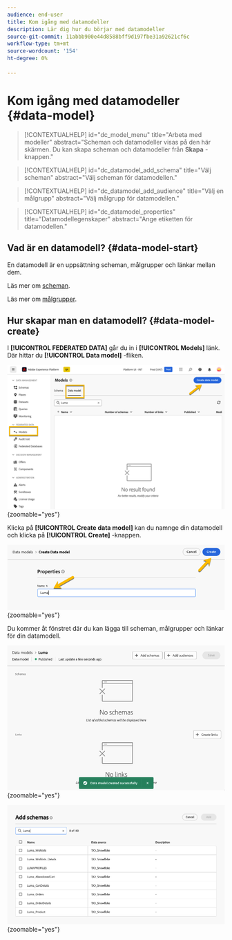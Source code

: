```yaml
---
audience: end-user
title: Kom igång med datamodeller
description: Lär dig hur du börjar med datamodeller
source-git-commit: 11abbb900e44d8588bff9d197fbe31a92621cf6c
workflow-type: tm+mt
source-wordcount: '154'
ht-degree: 0%

---
```


# Kom igång med datamodeller {#data-model}


>[!CONTEXTUALHELP]
>id="dc_model_menu"
>title="Arbeta med modeller"
>abstract="Scheman och datamodeller visas på den här skärmen. Du kan skapa scheman och datamodeller från **Skapa** -knappen."

>[!CONTEXTUALHELP]
>id="dc_datamodel_add_schema"
>title="Välj scheman"
>abstract="Välj scheman för datamodellen."


>[!CONTEXTUALHELP]
>id="dc_datamodel_add_audience"
>title="Välj en målgrupp"
>abstract="Välj målgrupp för datamodellen."

>[!CONTEXTUALHELP]
>id="dc_datamodel_properties"
>title="Datamodellegenskaper"
>abstract="Ange etiketten för datamodellen."


## Vad är en datamodell? {#data-model-start}

En datamodell är en uppsättning scheman, målgrupper och länkar mellan dem.

Läs mer om [scheman](../customer/schemas.md).

Läs mer om [målgrupper](../customer/audiences.md).

## Hur skapar man en datamodell? {#data-model-create}

I **[!UICONTROL FEDERATED DATA]** går du in i **[!UICONTROL Models]** länk. Där hittar du **[!UICONTROL Data model]** -fliken.

![](assets/datamodel_create.png){zoomable="yes"}

Klicka på **[!UICONTROL Create data model]** kan du namnge din datamodell och klicka på **[!UICONTROL Create]** -knappen.

![](assets/datamodel_name.png){zoomable="yes"}

Du kommer åt fönstret där du kan lägga till scheman, målgrupper och länkar för din datamodell.

![](assets/datamodel_created.png){zoomable="yes"}

![](assets/datamodel_schemas.png){zoomable="yes"}

